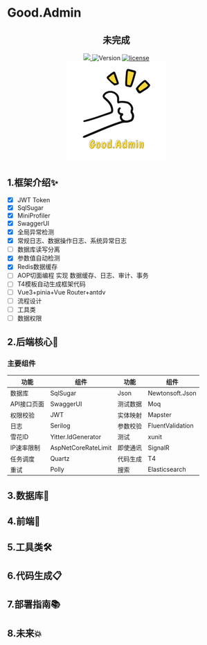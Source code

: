 
# Good.Admin

<div align="center">
<h2>未完成</h2>
</div>

<div align="center">
  <a href="https://github.com/x2031/Good.Admin/actions/workflows/dotnet.yml">
   <img src="https://github.com/x2031/Good.Admin/actions/workflows/dotnet.yml/badge.svg?branch=master"/>
  </a>
  <img src="https://img.shields.io/badge/Version-1.0.0-brightgreen" alt="Version"/>
   <a  target="_blank" href="https://www.gnu.org/licenses/gpl-3.0.html">
 <img src="https://img.shields.io/badge/License-GPL-brightgreen" alt="license"/>
 </a>
</div>

<div align="center">
<img src="./doc/img/github_logo.png" style="width:231px" alt="Good.Admin"/>
</div>

## 1.框架介绍✨

- [x]  JWT Token
- [x]  SqlSugar
- [x]  MiniProfiler
- [x]  SwaggerUI
- [x]  全局异常检测
- [x]  常规日志、数据操作日志、系统异常日志
- [ ]  数据库读写分离
- [x]  参数值自动检测
- [x]  Redis数据缓存
- [ ]  AOP切面编程 实现 数据缓存、日志、审计、事务
- [ ]  T4模板自动生成框架代码
- [ ]  Vue3+pinia+Vue Router+antdv
- [ ]  流程设计
- [ ]  工具类
- [ ]  数据权限

## 2.后端核心🧡

### 主要组件

| 功能 | 组件 | 功能 | 组件 |
| --- | --- | --- | --- |
| 数据库 | SqlSugar | Json | Newtonsoft.Json |
| API接口页面 | SwaggerUI | 测试数据 | Moq |
| 权限校验 | JWT | 实体映射 | Mapster |
| 日志 | Serilog | 参数校验 | FluentValidation |
| 雪花ID | Yitter.IdGenerator | 测试 | xunit |
| IP速率限制 | AspNetCoreRateLimit | 即使通讯 | SignalR |
| 任务调度 | Quartz | 代码生成 | T4 |
| 重试    | Polly   | 搜索    | Elasticsearch |

## 3.数据库💾

## 4.前端🤪

## 5.工具类🛠

## 6.代码生成📋

## 7.部署指南📚

## 8.未来💥
